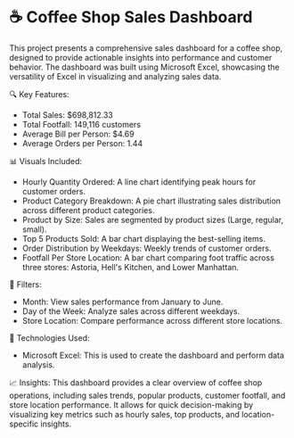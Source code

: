 # ☕ Coffee Shop Sales Dashboard

This project presents a comprehensive sales dashboard for a coffee shop, designed to provide actionable insights into performance and customer behavior. The dashboard was built using Microsoft Excel, showcasing the versatility of Excel in visualizing and analyzing sales data.

🔍 Key Features:
- Total Sales: $698,812.33
- Total Footfall: 149,116 customers
- Average Bill per Person: $4.69
- Average Orders per Person: 1.44

📊 Visuals Included:
- Hourly Quantity Ordered: A line chart identifying peak hours for customer orders.
- Product Category Breakdown: A pie chart illustrating sales distribution across different product categories.
- Product by Size: Sales are segmented by product sizes (Large, regular, small).
- Top 5 Products Sold: A bar chart displaying the best-selling items.
- Order Distribution by Weekdays: Weekly trends of customer orders.
- Footfall Per Store Location: A bar chart comparing foot traffic across three stores: Astoria, Hell's Kitchen, and Lower Manhattan.

📅 Filters:
- Month: View sales performance from January to June.
- Day of the Week: Analyze sales across different weekdays.
- Store Location: Compare performance across different store locations.

🚀 Technologies Used:
- Microsoft Excel: This is used to create the dashboard and perform data analysis.

📈 Insights:
This dashboard provides a clear overview of coffee shop operations, including sales trends, popular products, customer footfall, and store location performance. It allows for quick decision-making by visualizing key metrics such as hourly sales, top products, and location-specific insights.
